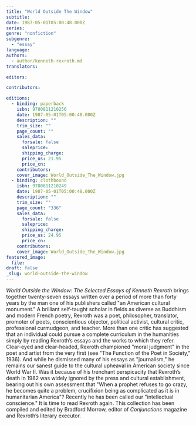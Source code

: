 ```yaml
---
title: "World Outside The Window"
subtitle:
date: 1987-05-01T05:00:48.000Z
series:
genre: "nonfiction"
subgenre:
  - "essay"
language:
authors:
  - author/kenneth-rexroth.md
translators:

editors:

contributors:

editions:
  - binding: paperback
    isbn: 9780811210256
    date: 1987-05-01T05:00:48.000Z
    description: ""
    trim_size: ""
    page_count: ""
    sales_data:
      forsale: false
      saleprice:
      shipping_charge:
      price_us: 21.95
      price_cn:
    contributors:
    cover_image: World_Outside_The_Window.jpg
  - binding: clothbound
    isbn: 9780811210249
    date: 1987-05-01T05:00:48.000Z
    description: ""
    trim_size: ""
    page_count: "336"
    sales_data:
      forsale: false
      saleprice:
      shipping_charge:
      price_us: 24.95
      price_cn:
    contributors:
    cover_image: World_Outside_The_Window.jpg
featured_image:
  file:
draft: false
_slug: world-outside-the-window
---
```


_World Outside the Window: The Selected Essays of Kenneth Rexroth_ brings together twenty-seven essays written over a period of more than forty years by the man one of his publishers called "an American cultural monument." A brilliant self-taught scholar in fields as diverse as Buddhism and modern French poetry, Rexroth was a poet, philosopher, translator, promoter of poets, conscientious objector, political activist, cultural critic, professional curmudgeon, and teacher. More than one critic has suggested that an individual could pursue a complete curriculum in the humanities simply by reading Rexroth’s essays and the works to which they refer. Clear-eyed and clear-headed, Rexroth championed "moral judgment" in the poet and artist from the very first (see "The Function of the Poet in Society," 1936). And while he dismissed many of his essays as "journalism," he remains our sanest guide to the cultural upheaval in American society since World War II. Was it because of his trenchant perspicacity that Rexroth’s death in 1982 was widely ignored by the press and cultural establishment, bearing out his own assessment that "When a prophet refuses to go crazy, he becomes quite a problem, crucifixion being as complicated as it is in humanitarian America"? Recently he has been called our "intellectual conscience." It is time to read Rexroth again. This collection has been compiled and edited by Bradford Morrow, editor of _Conjunctions_ magazine and Rexroth’s literary executor.

